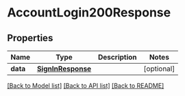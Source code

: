 # AccountLogin200Response

## Properties
Name | Type | Description | Notes
------------ | ------------- | ------------- | -------------
**data** | [**SignInResponse**](SignInResponse.md) |  | [optional] 

[[Back to Model list]](../README.md#documentation-for-models) [[Back to API list]](../README.md#documentation-for-api-endpoints) [[Back to README]](../README.md)


